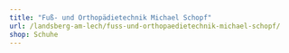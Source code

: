 ```yaml
---
title: "Fuß- und Orthopädietechnik Michael Schopf"
url: /landsberg-am-lech/fuss-und-orthopaedietechnik-michael-schopf/
shop: Schuhe
---
```

